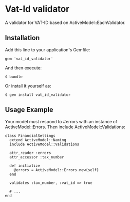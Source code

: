 # Vat-Id validator

A validator for VAT-ID based on ActiveModel::EachValidator.

## Installation

Add this line to your application's Gemfile:

    gem 'vat_id_validator'

And then execute:

    $ bundle

Or install it yourself as:

    $ gem install vat_id_validator

## Usage Example

Your model must respond to #errors with an instance of ActiveModel::Errors. Then include ActiveModel::Validations:

    class FinancialSettings
      extend ActiveModel::Naming
      include ActiveModel::Validations

      attr_reader :errors
      attr_accessor :tax_number

      def initialize
        @errors = ActiveModel::Errors.new(self)
      end

      validates :tax_number, :vat_id => true

      # ...
    end
